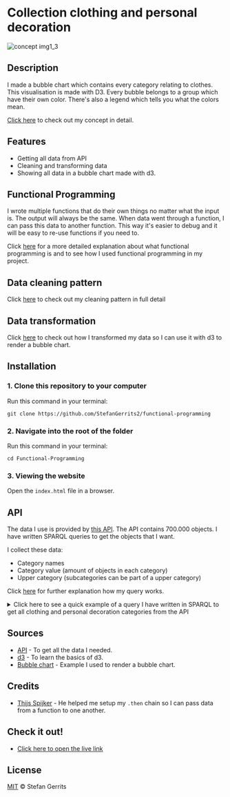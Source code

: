 # Collection clothing and personal decoration

![concept img1_3](https://user-images.githubusercontent.com/45566396/68800197-f0cc5380-0659-11ea-8df1-b6eb8917240c.png)

## Description

I made a bubble chart which contains every category relating to clothes. This visualisation is made with D3. Every bubble belongs to a group which have their own color. There's also a legend which tells you what the colors mean.

[Click here](https://github.com/StefanGerrits2/functional-programming/wiki/1.3-Gekozen-concept) to check out my concept in detail.

## Features

* Getting all data from API
* Cleaning and transforming data
* Showing all data in a bubble chart made with d3.

## Functional Programming
I wrote multiple functions that do their own things no matter what the input is. The output will always be the same. When data went through a function, I can pass this data to another function. This way it's easier to debug and it will be easy to re-use functions if you need to.

Click [here](https://github.com/StefanGerrits2/functional-programming/wiki/2.1-Functional-programming) for a more detailed explanation about what functional programming is and to see how I used functional programming in my project.

## Data cleaning pattern
Click [here](https://github.com/StefanGerrits2/functional-programming/wiki/2.3-Data-cleaning-pattern) to check out my cleaning pattern in full detail

## Data transformation

Click [here](https://github.com/StefanGerrits2/functional-programming/wiki/2.2-Transformeren-en-opschonen-van-data) to check out how I transformed my data so I can use it with d3 to render a bubble chart.

## Installation

### 1. Clone this repository to your computer
Run this command in your terminal:

`git clone https://github.com/StefanGerrits2/functional-programming`
### 2. Navigate into the root of the folder
Run this command in your terminal:

`cd Functional-Programming`

### 3. Viewing the website
Open the `index.html` file in a browser.

## API

The data I use is provided by [this API](https://data.netwerkdigitaalerfgoed.nl/). The API contains 700.000 objects. I have written SPARQL queries to get the objects that I want. 

I collect these data:
* Category names
* Category value (amount of objects in each category)
* Upper category (subcategories can be part of a upper category)

Click [here](https://github.com/StefanGerrits2/functional-programming/wiki/2.4-SparQL-Query) for further explanation how my query works.

<details>
<summary>Click here to see a quick example of a query I have written in SPARQL to get all clothing and personal decoration categories from the API</summary>
<br>

    PREFIX rdf: <http://www.w3.org/1999/02/22-rdf-syntax-ns#>
    PREFIX dc: <http://purl.org/dc/elements/1.1/>
    PREFIX dct: <http://purl.org/dc/terms/>
    PREFIX skos: <http://www.w3.org/2004/02/skos/core#>
    PREFIX edm: <http://www.europeana.eu/schemas/edm/>
    PREFIX foaf: <http://xmlns.com/foaf/0.1/>

    SELECT ?categoryName (COUNT(?category) AS ?categoryAmount) ?upperCategory

    WHERE {
    <https://hdl.handle.net/20.500.11840/termmaster2704> skos:narrower* ?category .
    ?category skos:prefLabel ?categoryName .
    ?obj edm:isRelatedTo ?category .
    ?category skos:broader ?categoryGroup .
    ?categoryGroup skos:prefLabel ?upperCategory .
    } 
    LIMIT 100

</details>

## Sources

* [API](https://data.netwerkdigitaalerfgoed.nl/) - To get all the data I needed.
* [d3](https://d3js.org/) - To learn the basics of d3.
* [Bubble chart](https://observablehq.com/@d3/bubble-chart) - Example I used to render a bubble chart.

## Credits

* [Thijs Spijker](https://github.com/iSirThijs) - He helped me setup my `.then` chain so I can pass data from a function to one another.

## Check it out!

* [Click here to open the live link](https://stefangerrits2.github.io/functional-programming/)

## License

[MIT](https://github.com/StefanGerrits2/Frontend-Applications/blob/master/LICENSE.txt) © Stefan Gerrits
